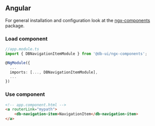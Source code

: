 ## Angular

For general installation and configuration look at the [ngx-components](https://www.npmjs.com/package/@db-ui/ngx-components) package.

### Load component

```ts app.module.ts
//app.module.ts
import { DBNavigationItemModule } from '@db-ui/ngx-components';

@NgModule({
  ...
  imports: [..., DBNavigationItemModule],
  ...
})

```

### Use component

```html app.component.html
<!-- app.component.html -->
<a routerLink="mypath">
	<db-navigation-item>NavigationItem</db-navigation-item>
</a>
```
